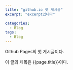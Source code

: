 ```yaml
---
title: "github.io 첫 게시글"
excerpt: "excerpt입니다"

categories:
  - Blog
tags:
  - Blog
---
```


Github Pages의 첫 게시글이다.

이 글의 제목은 {{page.title}}이다.